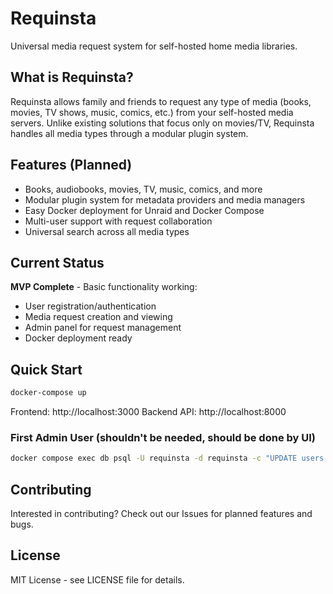 # Requinsta

Universal media request system for self-hosted home media libraries.

## What is Requinsta?

Requinsta allows family and friends to request any type of media (books, movies, TV shows, music, comics, etc.) from your self-hosted media servers. Unlike existing solutions that focus only on movies/TV, Requinsta handles all media types through a modular plugin system.

## Features (Planned)

- Books, audiobooks, movies, TV, music, comics, and more
- Modular plugin system for metadata providers and media managers
- Easy Docker deployment for Unraid and Docker Compose
- Multi-user support with request collaboration
- Universal search across all media types

## Current Status

**MVP Complete** - Basic functionality working:

- User registration/authentication
- Media request creation and viewing
- Admin panel for request management
- Docker deployment ready

## Quick Start

```bash
docker-compose up
```

Frontend: http://localhost:3000
Backend API: http://localhost:8000

### First Admin User (shouldn't be needed, should be done by UI)

```bash
docker compose exec db psql -U requinsta -d requinsta -c "UPDATE users SET role = 'ADMIN' WHERE email = 'your@email.com';"
```

## Contributing

Interested in contributing? Check out our Issues for planned features and bugs.

## License

MIT License - see LICENSE file for details.
